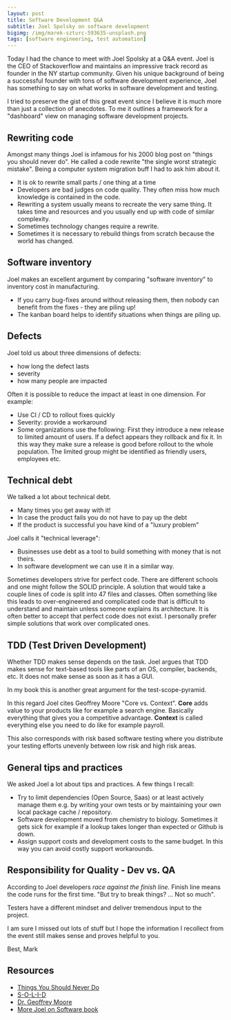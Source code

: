 ```yaml
---
layout: post
title: Software Development Q&A
subtitle: Joel Spolsky on software development
bigimg: /img/marek-szturc-593635-unsplash.png
tags: [software engineering, test automation]
---
```


Today I had the chance to meet with Joel Spolsky at a Q&A event. Joel is the CEO of Stackoverflow and maintains an impressive track record as founder in the NY startup community. Given his unique background of being a successful founder with tons of software development experience, Joel has something to say on what works in software development and testing. 

I tried to preserve the gist of this great event since I believe it is much more than just a collection of anecdotes. To me it outlines a framework for a "dashboard" view on managing software development projects.


## Rewriting code

Amongst many things Joel is infamous for his 2000 blog post on "things you should never do". He called a code rewrite "the single worst strategic mistake". Being a computer system migration buff I had to ask him about it.

* It is ok to rewrite small parts / one thing at a time
* Developers are bad judges on code quality. They often miss how much knowledge is contained in the code.
* Rewriting a system usually  means to recreate the very same thing. It takes time and resources and you usually end up with code of similar complexity.
* Sometimes technology changes require a rewrite.
* Sometimes it is necessary to rebuild things from scratch because the world has changed.


## Software inventory

Joel makes an excellent argument by comparing "software inventory" to inventory cost in manufacturing.

* If you carry bug-fixes around without releasing them, then nobody can benefit from the fixes - they are piling up!
* The kanban board helps to identify situations when things are piling up.


## Defects

Joel told us about three dimensions of defects:

* how long the defect lasts
* severity
* how many people are impacted

Often it is possible to reduce the impact at least in one dimension. For example:

* Use CI / CD to rollout fixes quickly
* Severity: provide a workaround
* Some organizations use the following: First they introduce a new release to limited amount of users. If a defect appears they rollback and fix it. In this way they make sure a release is good before rollout to the whole population. The limited group might be identified as friendly users, employees etc.


## Technical debt

We talked a lot about technical debt.

* Many times you get away with it!
* In case the product fails you do not have to pay up the debt
* If the product is successful you have kind of a "luxury problem"

Joel calls it "technical leverage":

* Businesses use debt as a tool to build something with money that is not theirs.
* In software development we can use it in a similar way.

Sometimes developers strive for perfect code. There are different schools and one might follow the SOLID principle. A solution that would take a couple lines of code is split into 47 files and classes. Often something like this leads to over-engineered and complicated code that is difficult to understand and maintain unless someone explains its architecture. It is often better to accept that perfect code does not exist. I personally prefer simple solutions that work over complicated ones.


## TDD (Test Driven Development)

Whether TDD makes sense depends on the task. Joel argues that TDD makes sense for text-based tools like parts of an OS, compiler, backends, etc. It does not make sense as soon as it has a GUI.

In my book this is another great argument for the test-scope-pyramid.

In this regard Joel cites Geoffrey Moore "Core vs. Context". **Core** adds value to your products like for example a search engine. Basically everything that gives you a competitive advantage. **Context** is called everything else you need to do like for example payroll.

This also corresponds with risk based software testing where you distribute your testing efforts unevenly between low risk and high risk areas.


## General tips and practices

We asked Joel a lot about tips and practices. A few things I recall:

* Try to limit dependencies (Open Source, Saas) or at least actively manage them e.g. by writing your own tests or by maintaining your own local package cache / repository.
* Software development moved from chemistry to biology. Sometimes it gets sick for example if a lookup takes longer than expected or Github is down.
* Assign support costs and development costs to the same budget. In this way you can avoid costly support workarounds.


## Responsibility for Quality - Dev vs. QA

According to Joel developers *race against the finish line*. Finish line means the code runs for the first time. "But try to break things? ... Not so much".

Testers have a different mindset and deliver tremendous input to the project.

I am sure I missed out lots of stuff but I hope the information I recollect from the event still makes sense and proves helpful to you.


Best,
Mark


## Resources

* [Things You Should Never Do](http://www.joelonsoftware.com/articles/fog0000000069.html)
* [S-O-L-I-D](https://scotch.io/bar-talk/s-o-l-i-d-the-first-five-principles-of-object-oriented-design)
* [Dr. Geoffrey Moore](https://en.wikipedia.org/wiki/Geoffrey_Moore#Core_and_context)
* [More Joel on Software book](https://www.amazon.com/More-Joel-Software-Occasionally-Developers/dp/1430209879/)
